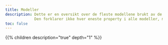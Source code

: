 ```yaml
---
title: Modeller
description: Dette er en oversikt over de fleste modellene brukt av de forskjellige APIen.
             Den forklarer ikke hver eneste property i alle modeller, men vil forsøke å gi en solid introduksjon til de viktigste delene.
toc: false
---
```



{{% children description="true" depth="1" %}}
